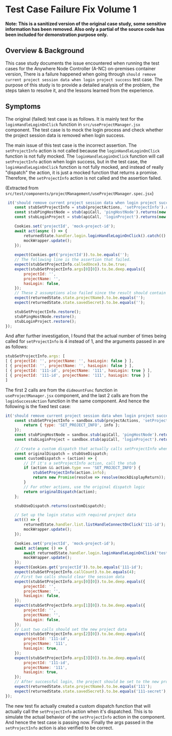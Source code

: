 # Test Case Failure Fix Volume 1

**Note: This is a sanitized version of the original case study, some sensitive information has been removed. Also only a partial of the source code has been included for demonstration purpose only.**

## Overview & Background

This case study documents the issue encountered when running the test cases for the Anywhere Node Controller (A-NC) on-premises container version, There is a failure happened when going through `should remove current project session data when login project success` test case. The purpose of this study is to provide a detailed analysis of the problem, the steps taken to resolve it, and the lessons learned from the experience.

## Symptoms

The original (failed) test case is as follows. It is mainly test for the `loginHandleLoginOnClick` function in `src/useProjectManager.jsx` component. The test case is to mock the login process and check whether the project session data is removed when login success.

The main issue of this test case is the incorrect assertion. The `setProjectInfo` action is not called because the `loginHandleLoginOnClick` function is not fully mocked. The `loginHandleLoginOnClick` function will call `setProjectInfo` action when login success, but in the test case, the `loginHandleLoginOnClick` function is not fully mocked, and instead of really "dispatch" the action, it is just a mocked function that returns a promise. Therefore, the `setProjectInfo` action is not called and the assertion failed.

(Extracted from `src/test/components/projectManagement/useProjectManager.spec.jsx`)

```js
 it('should remove current project session data when login project success', async () => {
    const stubSetProjectInfo = stub(projectActions, 'setProjectInfo').returns(false);
    const stubPingHostNode = stub(apiCall, 'pingHostNode').returns(new Promise((resolve, reject) => resolve({})));
    const stubLoginProject = stub(apiCall, 'loginProject').returns(new Promise((resolve, reject) => resolve({})));

    Cookies.set('projectId', 'mock-project-id');
    await act(async () => {
        returnedState.handler.login.loginHandleLoginOnClick().catch(() => {});
        mockWrapper.update();
    });
    
    expect(Cookies.get('projectId')).to.be.equals('');
    // The following line is the assertion that failed.
    expect(stubSetProjectInfo.calledOnce).to.be.true;
    expect(stubSetProjectInfo.args[0][0]).to.be.deep.equals({
        projectId: '',
        projectName: '',
        hasLogin: false,
    });
    // These 2 assumptions also failed since the result should contain the logged in project info.
    expect(returnedState.state.projectName).to.be.equals('');
    expect(returnedState.state.savedSecret).to.be.equals('');

    stubSetProjectInfo.restore();
    stubPingHostNode.restore();
    stubLoginProject.restore();
});
```

And after further investigation, I found that the actual number of times being called  for `setProjectInfo` is 4 instead of 1, and the arguments passed in are as follows:

```js
stubSetProjectInfo.args: [
[ { projectId: '', projectName: '', hasLogin: false } ],
[ { projectId: '', projectName: '', hasLogin: false } ],
[ { projectId: '111-id', projectName: '111', hasLogin: true } ],
[ { projectId: '111-id', projectName: '111', hasLogin: true } ]
]
```

The first 2 calls are from the `didmountFunc` function in `useProjectManager.jsx` component, and the last 2 calls are from the `loginSuccessAction` function in the same component. And hence the following is the fixed test case:

```js
it('should remove current project session data when login project success', async () => {
    const stubSetProjectInfo = sandbox.stub(projectActions, 'setProjectInfo').callsFake((info) => {
        return { type: 'SET_PROJECT_INFO', info };
    });
    const stubPingHostNode = sandbox.stub(apiCall, 'pingHostNode').returns(new Promise((resolve, reject) => resolve({})));
    const stubLoginProject = sandbox.stub(apiCall, 'loginProject').returns(new Promise((resolve, reject) => resolve({})));

    // Create a custom dispatch that actually calls setProjectInfo when it's dispatched
    const originalDispatch = stubUseDispatch;
    const customDispatch = (action) => {
        // If it's a setProjectInfo action, call the stub
        if (action && action.type === 'SET_PROJECT_INFO') {
            stubSetProjectInfo(action.info);
            return new Promise(resolve => resolve(mockDisplayReturn));
        }
        // For other actions, use the original dispatch logic
        return originalDispatch(action);
    };

    stubUseDispatch.returns(customDispatch);

    // Set up the login status with required project data
    act(() => {
        returnedState.handler.list.listHandleConnectOnClick('111-id');
        mockWrapper.update();
    });

    Cookies.set('projectId', 'mock-project-id');
    await act(async () => {
        await returnedState.handler.login.loginHandleLoginOnClick('test-secret');
        mockWrapper.update();
    });
    expect(Cookies.get('projectId')).to.be.equals('111-id');
    expect(stubSetProjectInfo.callCount).to.be.equals(4);
    // First two calls should clear the session data
    expect(stubSetProjectInfo.args[0][0]).to.be.deep.equals({
        projectId: '',
        projectName: '',
        hasLogin: false,
    });
    expect(stubSetProjectInfo.args[1][0]).to.be.deep.equals({
        projectId: '',
        projectName: '',
        hasLogin: false,
    });
    // Last two calls should set the new project data
    expect(stubSetProjectInfo.args[2][0]).to.be.deep.equals({
        projectId: '111-id',
        projectName: '111',
        hasLogin: true,
    });
    expect(stubSetProjectInfo.args[3][0]).to.be.deep.equals({
        projectId: '111-id',
        projectName: '111',
        hasLogin: true,
    });
    // After successful login, the project should be set to the new project
    expect(returnedState.state.projectName).to.be.equals('111');
    expect(returnedState.state.savedSecret).to.be.equals('111-secret');
});
```

The new test fix actually created a custom dispatch function that will actually call the `setProjectInfo` action when it's dispatched. This is to simulate the actual behavior of the `setProjectInfo` action in the component. And hence the test case is passing now. Finally the args passed in the `setProjectInfo` action is also verified to be correct.
